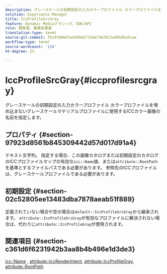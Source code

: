 ```yaml
---
description: グレースケールの初期設定の入力カラープロファイル カラープロファイルを埋め込まないグレースケールマテリアルプロファイルに使用するICCカラー画像の名前を指定します。
solution: Experience Manager
title: IccProfileSrcGray
feature: Dynamic Mediaクラシック，SDK/API
role: 開発者、業務従事者
translation-type: tm+mt
source-git-commit: f6c97606d7a4209427316d7367013ad9585a5cae
workflow-type: tm+mt
source-wordcount: '134'
ht-degree: 2%

---
```



# IccProfileSrcGray{#iccprofilesrcgray}

グレースケールの初期設定の入力カラープロファイル カラープロファイルを埋め込まないグレースケールマテリアルプロファイルに使用するICCカラー画像の名前を指定します。

## プロパティ {#section-97923d8561b845309442d57d017d91a4}

テキスト文字列。 指定する場合、この画像カタログまたは初期設定のカタログのICCプロファイルマップの有効な`icc::Name`値、または`attribute::RootPath`を基準とするファイルパスである必要があります。 参照先のICCプロファイルは、グレースケールプロファイルである必要があります。

## 初期設定 {#section-02c52805ee13483dba7878aeab51f889}

定義されていない場合や空の場合は`default::IccProfileSrcGray`から継承されます。 `attribute::IccProfileSrcGray`が有効なプロファイルに解決されない場合は、代わりに`attribute::IccProfileGray`が使用されます。

## 関連項目 {#section-c361d6f6231942b3aa8b4b496e1d3de3}

[icc::Name](../../../../../ir-api/material-cat/image-rendering-api-ref/c-ir-material-catalog/c-ir-icc-profile-map-reference/r-ir-name-icc.md#reference-7a293ede360e433782575f8f6a562ac2) ,  [attribute::IccRenderIntent](../../../../../ir-api/material-cat/image-rendering-api-ref/c-ir-material-catalog/c-ir-attributes-reference/r-ir-iccrenderintent.md#reference-3b80b7a4c25545a593c5076f318b5c40),  [attribute::IccProfileGray](../../../../../ir-api/material-cat/image-rendering-api-ref/c-ir-material-catalog/c-ir-attributes-reference/r-ir-iccprofilegray.md#reference-712f1d0dcca748df9aaf495681bb39e6),  [attribute::RootPath](../../../../../ir-api/material-cat/image-rendering-api-ref/c-ir-material-catalog/c-ir-attributes-reference/r-ir-rootpath.md#reference-a4d7c96b62e14fcbad1740c702f160f3)
